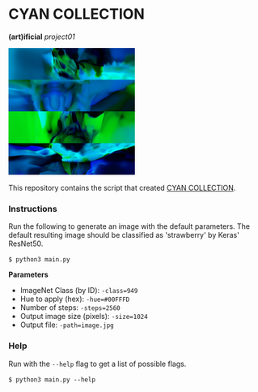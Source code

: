 # CYAN COLLECTION

**(art)ificial** *project01*

<img src="https://raw.githubusercontent.com/greentfrapp/artificial-01-cyan-collection/master/CYAN%20COLLECTION/all.jpg" width="250" alt="CYAN COLLECTION"></img>

This repository contains the script that created [CYAN COLLECTION](https://github.com/greentfrapp/artificial-01-cyan-collection/tree/master/CYAN%20COLLECTION).

### Instructions

Run the following to generate an image with the default parameters. The default resulting image should be classified as 'strawberry' by Keras' ResNet50.

```
$ python3 main.py
```

**Parameters**

- ImageNet Class (by ID): `-class=949`
- Hue to apply (hex): `-hue=#00FFFD`
- Number of steps: `-steps=2560`
- Output image size (pixels): `-size=1024`
- Output file: `-path=image.jpg`

### Help

Run with the `--help` flag to get a list of possible flags.

```
$ python3 main.py --help
```
